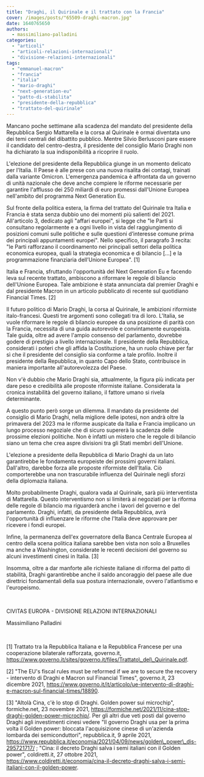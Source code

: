 ```yaml
---
title: "Draghi, il Quirinale e il trattato con la Francia"
cover: /images/posts/"65509-draghi-macron.jpg"
date: 1640765650
authors:
  - massimiliano-palladini
categories: 
  - "articoli"
  - "articoli-relazioni-internazionali"
  - "divisione-relazioni-internazionali"
tags: 
  - "emmanuel-macron"
  - "francia"
  - "italia"
  - "mario-draghi"
  - "next-generation-eu"
  - "patto-di-stabilita"
  - "presidente-della-repubblica"
  - "trattato-del-quirinale"
---
```


Mancano poche settimane alla scadenza del mandato del presidente della Repubblica Sergio Mattarella e la corsa al Quirinale è ormai diventata uno dei temi centrali del dibattito pubblico. Mentre Silvio Berlusconi pare essere il candidato del centro-destra, il presidente del consiglio Mario Draghi non ha dichiarato la sua indisponibilità a ricoprire il ruolo.

L'elezione del presidente della Repubblica giunge in un momento delicato per l'Italia. Il Paese è alle prese con una nuova risalita dei contagi, trainati dalla variante Omicron. L'emergenza pandemica è affrontata da un governo di unità nazionale che deve anche compiere le riforme necessarie per garantire l'afflusso dei 250 miliardi di euro promessi dall'Unione Europea nell'ambito del programma Next Generation Eu.

Sul fronte della politica estera, la firma del trattato del Quirinale tra Italia e Francia è stata senza dubbio uno dei momenti più salienti del 2021. All'articolo 3, dedicato agli "affari europei", si legge che "le Parti si consultano regolarmente e a ogni livello in vista del raggiungimento di posizioni comuni sulle politiche e sulle questioni d’interesse comune prima dei principali appuntamenti europei". Nello specifico, il paragrafo 3 recita: "le Parti rafforzano il coordinamento nei principali settori della politica economica europea, quali la strategia economica e di bilancio \[...\] e la programmazione finanziaria dell’Unione Europea". \[1\]

Italia e Francia, sfruttando l'opportunità del Next Generation Eu e facendo leva sul recente trattato, ambiscono a riformare le regole di bilancio dell'Unione Europea. Tale ambizione è stata annunciata dal premier Draghi e dal presidente Macron in un articolo pubblicato di recente sul quotidiano Financial Times. \[2\]

Il futuro politico di Mario Draghi, la corsa al Quirinale, le ambizioni riformiste italo-francesi. Questi tre argomenti sono collegati tra di loro. L'Italia, se vuole riformare le regole di bilancio europee da una posizione di parità con la Francia, necessita di una guida autorevole e convintamente europeista. Tale guida, oltre ad avere l'ampio consenso del parlamento, dovrebbe godere di prestigio a livello internazionale. Il presidente della Repubblica, considerati i poteri che gli affida la Costituzione, ha un ruolo chiave per far sì che il presidente del consiglio sia conforme a tale profilo. Inoltre il presidente della Repubblica, in quanto Capo dello Stato, contribuisce in maniera importante all'autorevolezza del Paese.

Non v'è dubbio che Mario Draghi sia, attualmente, la figura più indicata per dare peso e credibilità alle proposte riformiste italiane. Considerata la cronica instabilità del governo italiano, il fattore umano si rivela determinante.

A questo punto però sorge un dilemma. Il mandato da presidente del consiglio di Mario Draghi, nella migliore delle ipotesi, non andrà oltre la primavera del 2023 ma le riforme auspicate da Italia e Francia implicano un lungo processo negoziale che di sicuro supererà la scadenza delle prossime elezioni politiche. Non è infatti un mistero che le regole di bilancio siano un tema che crea aspre divisioni tra gli Stati membri dell'Unione.

L'elezione a presidente della Repubblica di Mario Draghi da un lato garantirebbe le fondamenta europeiste dei prossimi governi italiani. Dall'altro, darebbe forza alle proposte riformiste dell'Italia. Ciò comporterebbe una non trascurabile influenza del Quirinale negli sforzi della diplomazia italiana.

Molto probabilmente Draghi, qualora vada al Quirinale, sarà più interventista di Mattarella. Questo interventismo non si limiterà ai negoziati per la riforma delle regole di bilancio ma riguarderà anche i lavori del governo e del parlamento. Draghi, infatti, da presidente della Repubblica, avrà l'opportunità di influenzare le riforme che l'Italia deve approvare per ricevere i fondi europei.

Infine, la permanenza dell'ex governatore della Banca Centrale Europea al centro della scena politica italiana sarebbe ben vista non solo a Bruxelles ma anche a Washington, considerate le recenti decisioni del governo su alcuni investimenti cinesi in Italia. \[3\]

Insomma, oltre a dar manforte alle richieste italiane di riforma del patto di stabilità, Draghi garantirebbe anche il saldo ancoraggio del paese alle due direttrici fondamentali della sua postura internazionale, ovvero l'atlantismo e l'europeismo.

 

CIVITAS EUROPA - DIVISIONE RELAZIONI INTERNAZIONALI

Massimiliano Palladini

 

\[1\] Trattato tra la Repubblica Italiana e la Repubblica Francese per una cooperazione bilaterale rafforzata, governo.it, https://www.governo.it/sites/governo.it/files/Trattato\_del\_Quirinale.pdf.

\[2\] "The EU's fiscal rules must be reformed if we are to secure the recovery - intervento di Draghi e Macron sul Financial Times", governo.it, 23 dicembre 2021, https://www.governo.it/it/articolo/ue-intervento-di-draghi-e-macron-sul-financial-times/18890.

\[3\] "Altolà Cina, c'è lo stop di Draghi. Golden power sui microchip", formiche.net, 23 novembre 2021, https://formiche.net/2021/11/cina-stop-draghi-golden-power-microchip/. Per gli altri due veti posti dal governo Draghi agli investimenti cinesi vedere "Il governo Draghi usa per la prima volta il Golden power: bloccata l'acquisizione cinese di un'azienda lombarda dei semiconduttori", repubblica.it, 9 aprile 2021, https://www.repubblica.it/economia/2021/04/09/news/golden\_power\_dis-295721717/ ; "Cina: il decreto Draghi salva i semi italiani con il Golden power", coldiretti.it, 27 ottobre 2021, https://www.coldiretti.it/economia/cina-il-decreto-draghi-salva-i-semi-italiani-con-il-golden-power.

